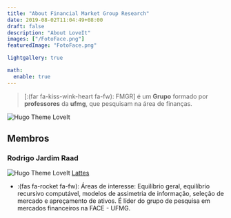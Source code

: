 ```yaml
---
title: "About Financial Market Group Research"
date: 2019-08-02T11:04:49+08:00
draft: false
description: "About LoveIt"
images: ["/FotoFace.png"]
featuredImage: "FotoFace.png"

lightgallery: true

math:
  enable: true
---
```




> [:(far fa-kiss-wink-heart fa-fw): FMGR] é um **Grupo** formado por **professores** da  **ufmg**, que pesquisam na área de finanças.


![Hugo Theme LoveIt](/images/FotoFace.png)

## Membros

### Rodrigo Jardim Raad

![Hugo Theme LoveIt](/images/FotoRodrigo.jpg) [Lattes](http://buscatextual.cnpq.br/buscatextual/visualizacv.do?id=K4761924A0&tokenCaptchar=03AIIukzigKZfk5U9d4pNuQA6oCyzj8hui-Rwqh-KehCGbSOJvvesD7QTttDSXJNl28dDkIOCUfeftfFSTAuRohoU7TPUfXJU-wfeeoV0dKYDRQiMEizAUPrXEU5RiC872IIDOeoDsFEJECR7c43n-RRGpG1cEqL0HdtvMtoAlgvSkcr8L7TLbRpDjGynezcT5Rc4uNbtiRcRCKvR9xaWZzAwlTZwqo3i7LbUIVMkQf7WDlh6lgC6dnNQKS4Twl92Jd-VkCletTPBxW9EFLcCtXKjYgaF8have1ftmbnjw63dxP7CvYrY7V97ue6OZuftetChVTxgyCrasvTXC_H70HuTbtppmMJD1LycHxBi5L3XtlAhjNgHNnvtMcHtYKicVZI7gEPIQ0qq547kjtKv7hHpsdW2sD25kkJDYQG1r1vUggBDNqyAxsDEHRpmgnDPfZ2bbymoeA3jUYwshmnSh-7zlhxCmYE21lKiTxmTW6K9f8yopCRObXeMZUcUQfpGUS5ERHj8RWU9ArqyveMMDnPhtj5lrBZ0CUrPEQouj9MNA2q0bbKlG2XPzlOs4rletwMQD2-7Yq0eNVv_15WebOQ2ALMVCqHJgCw)

* :(fas fa-rocket fa-fw):  Áreas de interesse: Equilíbrio geral, equilíbrio recursivo computável, modelos de assimetria de informação, seleção de mercado e apreçamento de ativos. É líder do grupo de pesquisa em mercados financeiros na FACE - UFMG.


